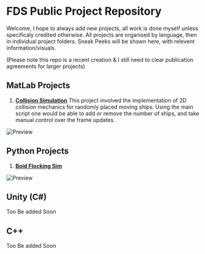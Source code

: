 # FDS Public Project Repository
Welcome, I hope to always add new projects, all work is done myself unless specificaly credited otherwise.
All projects are organised by language, then in individual project folders.
Sneak Peeks will be shown here, with relevent information/visuals.

(Please note this repo is a recent creation & I still need to clear publication agreements for larger projects)

## MatLab Projects
1. [**Collision Simulation**](https://github.com/FDSchaefer/public/tree/master/MatLab%20Projects/TriangleCollision) This project involved the implementation of 2D collision mechanics for randomly placed moving ships. Using the main script one would be able to add or remove the number of ships, and take manual control over the frame updates. 

![Preview](https://github.com/FDSchaefer/public/blob/master/README/ColliderGif.gif?raw=true)



## Python Projects
1. [**Boid Flocking Sim**](https://github.com/FDSchaefer/public/tree/master/Python%20Projects/FlockingSim)

![Preview](https://github.com/FDSchaefer/public/blob/master/README/BoidGif.gif)


## Unity (C#)
Too Be added Soon




## C++ 
Too Be added Soon
